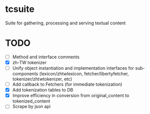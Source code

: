 # tcsuite
Suite for gathering, processing and serving textual content

# TODO
- [ ] Method and interface comments
- [x] zh-TW tokenizer
- [ ] Unify object instantiation and implementation interfaces for sub-components (lexicon/zhtwlexicon, fetcher/libertyfetcher, tokenizer/zhtwtokenizer, etc)
- [ ] Add callback to Fetchers (for immediate tokenization)
- [x] Add tokenization tables to DB
- [x] Improve efficiency in conversion from original_content to tokenized_content
- [ ] Scrape by json api